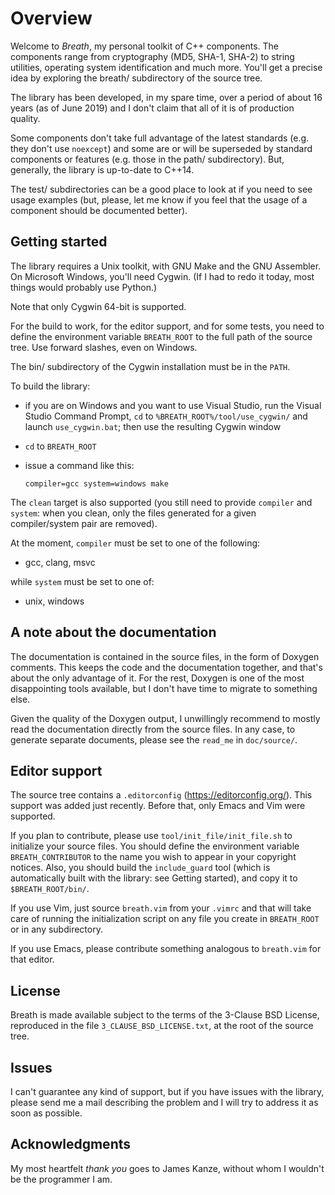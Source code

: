 <!--
 =============================================================================
                         Copyright 2019 Gennaro Prota

                   Licensed under the 3-Clause BSD License.
              (See accompanying file 3_CLAUSE_BSD_LICENSE.txt or
               <https://opensource.org/licenses/BSD-3-Clause>.)
 _____________________________________________________________________________
-->

# Overview

Welcome to *Breath*, my personal toolkit of C++ components. The components range
from cryptography (MD5, SHA-1, SHA-2) to string utilities, operating system
identification and much more. You'll get a precise idea by exploring the breath/
subdirectory of the source tree.

The library has been developed, in my spare time, over a period of about 16
years (as of June 2019) and I don't claim that all of it is of production
quality.

Some components don't take full advantage of the latest standards (e.g. they
don't use `noexcept`) and some are or will be superseded by standard components
or features (e.g. those in the path/ subdirectory). But, generally, the library
is up-to-date to C++14.

The test/ subdirectories can be a good place to look at if you need to see usage
examples (but, please, let me know if you feel that the usage of a component
should be documented better).

## Getting started

The library requires a Unix toolkit, with GNU Make and the GNU Assembler. On
Microsoft Windows, you'll need Cygwin. (If I had to redo it today, most things
would probably use Python.)

Note that only Cygwin 64-bit is supported.

For the build to work, for the editor support, and for some tests, you need to
define the environment variable `BREATH_ROOT` to the full path of the source
tree. Use forward slashes, even on Windows.

The bin/ subdirectory of the Cygwin installation must be in the `PATH`.

To build the library:

 - if you are on Windows and you want to use Visual Studio, run the Visual
   Studio Command Prompt, `cd` to `%BREATH_ROOT%/tool/use_cygwin/` and launch
   `use_cygwin.bat`; then use the resulting Cygwin window

 - `cd` to `BREATH_ROOT`

 - issue a command like this:

   ```
   compiler=gcc system=windows make
   ```

The `clean` target is also supported (you still need to provide `compiler` and
`system`: when you clean, only the files generated for a given compiler/system
pair are removed).

At the moment, `compiler` must be set to one of the following:

 - gcc, clang, msvc

while `system` must be set to one of:

 - unix, windows

## A note about the documentation

The documentation is contained in the source files, in the form of Doxygen
comments. This keeps the code and the documentation together, and that's about
the only advantage of it. For the rest, Doxygen is one of the most disappointing
tools available, but I don't have time to migrate to something else.

Given the quality of the Doxygen output, I unwillingly recommend to mostly read
the documentation directly from the source files. In any case, to generate
separate documents, please see the `read_me` in `doc/source/`.

## Editor support

The source tree contains a `.editorconfig` (https://editorconfig.org/). This
support was added just recently. Before that, only Emacs and Vim were supported.

If you plan to contribute, please use `tool/init_file/init_file.sh` to
initialize your source files. You should define the environment variable
`BREATH_CONTRIBUTOR` to the name you wish to appear in your copyright notices.
Also, you should build the `include_guard` tool (which is automatically built
with the library: see Getting started), and copy it to `$BREATH_ROOT/bin/`.

If you use Vim, just source `breath.vim` from your `.vimrc` and that will take
care of running the initialization script on any file you create in
`BREATH_ROOT` or in any subdirectory.

If you use Emacs, please contribute something analogous to `breath.vim` for that
editor.

## License

Breath is made available subject to the terms of the 3-Clause BSD License,
reproduced in the file `3_CLAUSE_BSD_LICENSE.txt`, at the root of the source
tree.

## Issues

I can't guarantee any kind of support, but if you have issues with the library,
please send me a mail describing the problem and I will try to address it as
soon as possible.

## Acknowledgments

My most heartfelt *thank you* goes to James Kanze, without whom I wouldn't be
the programmer I am.

[//]: # (
 Local Variables:
 mode: markdown
 indent-tabs-mode: nil
 coding: utf-8
 End:
 vim: set ft=markdown et sts=4 sw=4:
 vim: set fenc=utf-8 nobomb:
)
